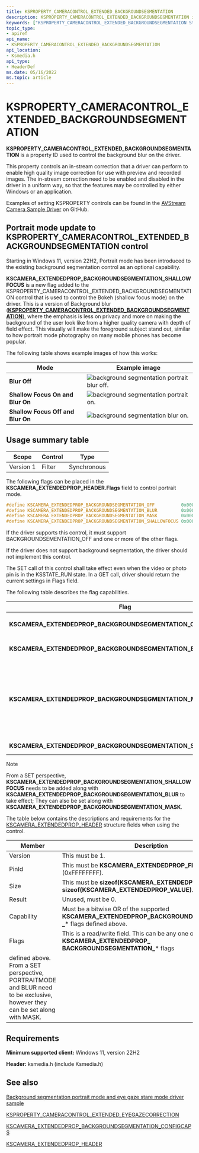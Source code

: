 ```yaml
---
title: KSPROPERTY_CAMERACONTROL_EXTENDED_BACKGROUNDSEGMENTATION
description: KSPROPERTY_CAMERACONTROL_EXTENDED_BACKGROUNDSEGMENTATION is a property ID used to control the background blur on the driver.
keywords: ["KSPROPERTY_CAMERACONTROL_EXTENDED_BACKGROUNDSEGMENTATION Streaming Media Devices"]
topic_type:
- apiref
api_name:
- KSPROPERTY_CAMERACONTROL_EXTENDED_BACKGROUNDSEGMENTATION
api_location:
- Ksmedia.h
api_type:
- HeaderDef
ms.date: 05/16/2022
ms.topic: article
---
```


# KSPROPERTY_CAMERACONTROL_EXTENDED_BACKGROUNDSEGMENTATION

**KSPROPERTY_CAMERACONTROL_EXTENDED_BACKGROUNDSEGMENTATION** is a property ID used to control the background blur on the driver.

This property controls an in-stream correction that a driver can perform to enable high quality image correction for use with preview and recorded images. The in-stream correction need to be enabled and disabled in the driver in a uniform way, so that the features may be controlled by either Windows or an application.

Examples of setting KSPROPERTY controls can be found in the [AVStream Camera Sample Driver](https://github.com/microsoft/Windows-driver-samples/tree/master/avstream/avscamera) on GitHub.

## Portrait mode update to KSPROPERTY_CAMERACONTROL_EXTENDED_BACKGROUNDSEGMENTATION control

Starting in Windows 11, version 22H2, Portrait mode has been introduced to the existing background segmentation control as an optional capability.

 **KSCAMERA_EXTENDEDPROP_BACKGROUNDSEGMENTATION_SHALLOWFOCUS** is a new flag added to the KSPROPERTY_CAMERACONTROL_EXTENDED_BACKGROUNDSEGMENTATION control that is used to control the Bokeh (shallow focus mode) on the driver. This is a version of Background blur ([**KSPROPERTY_CAMERACONTROL_EXTENDED_BACKGROUNDSEGMENTATION**](/windows-hardware/drivers/stream/ksproperty-cameracontrol-extended-backgroundsegmentation)), where the emphasis is less on privacy and more on making the background of the user look like from a higher quality camera with depth of field effect. This visually will make the foreground subject stand out, similar to how portrait mode photography on many mobile phones has become popular.

The following table shows example images of how this works:

| Mode | Example image |
|--|--|
| **Blur Off** | ![background segmentation portrait blur off.](images/backgroundsegmentation-portrait-blur-off.png) |
| **Shallow Focus On and Blur On** | ![background segmentation portrait on.](images/backgroundsegmentation-portrait-on.png) |
| **Shallow Focus Off and Blur On** | ![background segmentation blur on.](images/backgroundsegmentation-blur-on.png) |

## Usage summary table

| Scope | Control | Type |
|--|--|--|
| Version 1 | Filter | Synchronous |

The following flags can be placed in the **KSCAMERA_EXTENDEDPROP_HEADER.Flags** field to control portrait mode.

```cpp
#define KSCAMERA_EXTENDEDPROP_BACKGROUNDSEGMENTATION_OFF          0x0000000000000000
#define KSCAMERA_EXTENDEDPROP_BACKGROUNDSEGMENTATION_BLUR         0x0000000000000001
#define KSCAMERA_EXTENDEDPROP_BACKGROUNDSEGMENTATION_MASK         0x0000000000000002
#define KSCAMERA_EXTENDEDPROP_BACKGROUNDSEGMENTATION_SHALLOWFOCUS 0x0000000000000004
```

If the driver supports this control, it must support BACKGROUNDSEMENTATION_OFF and one or more of the other flags.

If the driver does not support background segmentation, the driver should not implement this control.

The SET call of this control shall take effect even when the video or photo pin is in the KSSTATE_RUN state. In a GET call, driver should return the current settings in Flags field.

The following table describes the flag capabilities.

| Flag | Description |
|--|--|
| **KSCAMERA_EXTENDEDPROP_BACKGROUNDSEGMENTATION_OFF** | This is a mandatory capability. When specified, the background segmentation is disabled in the driver. This is the default value. |
| **KSCAMERA_EXTENDEDPROP_BACKGROUNDSEGMENTATION_BLUR** | This is an optional capability. When specified, background blur is enabled in the driver and applies to frame if possible. |
| **KSCAMERA_EXTENDEDPROP_BACKGROUNDSEGMENTATION_MASK** | This is an optional capability. When specified, background mask metadata production is enabled in the driver (if possible given the MediaType used as expressed via the set of KSPROPERTY_CAMERACONTROL_EXTENDED_ BACKGROUNDSEGMENTATION_CONFIGCAPS returned in the *Size* field of the KSCAMERA_EXTENDEDPROP_HEADER). Note that this can be supported not only for color cameras but also depth and IR cameras. |
| **KSCAMERA_EXTENDEDPROP_BACKGROUNDSEGMENTATION_SHALLOWFOCUS** | This is an optional capability. When specified, the portrait mode is enabled in the driver. |

> [!NOTE]
> From a SET perspective, **KSCAMERA_EXTENDEDPROP_BACKGROUNDSEGMENTATION_SHALLOWFOCUS** needs to be added along with **KSCAMERA_EXTENDEDPROP_BACKGROUNDSEGMENTATION_BLUR** to take effect;  They can also be set along with **KSCAMERA_EXTENDEDPROP_BACKGROUNDSEGMENTATION_MASK**.

The table below contains the descriptions and requirements for the [KSCAMERA_EXTENDEDPROP_HEADER](/windows-hardware/drivers/ddi/content/ksmedia/ns-ksmedia-tagkscamera_extendedprop_header) structure fields when using the control.

| Member | Description |
|--|--|
| Version | This must be 1. |
| PinId | This must be **KSCAMERA_EXTENDEDPROP_FILTERSCOPE** (0xFFFFFFFF). |
| Size | This must be **sizeof(KSCAMERA_EXTENDEDPROP_HEADER) + sizeof(KSCAMERA_EXTENDEDPROP_VALUE)**. |
| Result | Unused, must be 0. |
| Capability | Must be a bitwise OR of the supported **KSCAMERA_EXTENDEDPROP_BACKGROUNDSEGMENTATION _*** flags defined above. |
| Flags | This is a read/write field. This can be any one of the **KSCAMERA_EXTENDEDPROP_ BACKGROUNDSEGMENTATION_*** flags
defined above. From a SET perspective, PORTRAITMODE and BLUR need to be exclusive, however they can be set along with MASK. |

## Requirements

**Minimum supported client:** Windows 11, version 22H2

**Header:** ksmedia.h (include Ksmedia.h)

## See also

[Background segmentation portrait mode and eye gaze stare mode driver sample](background-segmentation-portrait-mode-eye-gaze-stare-mode-driver-sample.md)

[KSPROPERTY_CAMERACONTROL_EXTENDED_EYEGAZECORRECTION](ksproperty-cameracontrol-extended-eyegazecorrection.md)

[KSCAMERA_EXTENDEDPROP_BACKGROUNDSEGMENTATION_CONFIGCAPS](/windows-hardware/drivers/ddi/ksmedia/ns-ksmedia-kscamera_extendedprop_backgroundsegmentation_configcaps)

[KSCAMERA_EXTENDEDPROP_HEADER](/windows-hardware/drivers/ddi/ksmedia/ns-ksmedia-tagkscamera_extendedprop_header)
